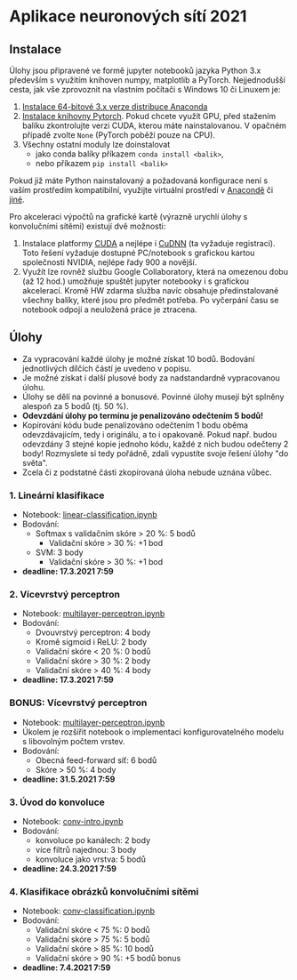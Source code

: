 # Aplikace neuronových sítí 2021

## Instalace

Úlohy jsou připravené ve formě jupyter notebooků jazyka Python 3.x především s využitím knihoven numpy, matplotlib a PyTorch. Nejjednodušší cesta, jak vše zprovoznit na vlastním počítači s Windows 10 či Linuxem je:

1. [Instalace 64-bitové 3.x verze distribuce Anaconda](https://www.anaconda.com/distribution/#download-section)
2. [Instalace knihovny Pytorch](https://pytorch.org/get-started/locally/). Pokud chcete využít GPU, před stažením balíku zkontrolujte verzi CUDA, kterou máte nainstalovanou. V opačném případě zvolte `None` (PyTorch poběží pouze na CPU).
3. Všechny ostatní moduly lze doinstalovat
   - jako conda balíky příkazem `conda install <balik>`,
   - nebo příkazem `pip install <balik>`

Pokud již máte Python nainstalovaný a požadovaná konfigurace není s vaším prostředím kompatibilní, využijte virtuální prostředí v [Anacondě](https://conda.io/projects/conda/en/latest/user-guide/tasks/manage-environments.html) či [jiné](https://stackoverflow.com/a/41573588).

Pro akceleraci výpočtů na grafické kartě (výrazně urychlí úlohy s konvolučními sítěmi) existují dvě možnosti:

   1. Instalace platformy [CUDA](https://developer.nvidia.com/cuda-downloads) a nejlépe i [CuDNN](https://developer.nvidia.com/cudnn) (ta vyžaduje registraci). Toto řešení vyžaduje dostupné PC/notebook s grafickou kartou společnosti NVIDIA, nejlépe řady 900 a novější.
   2. Využít lze rovněž službu Google Collaboratory, která na omezenou dobu (až 12 hod.) umožňuje spuštět jupyter notebooky i s grafickou akcelerací. Kromě HW zdarma služba navíc obsahuje předinstalované všechny balíky, které jsou pro předmět potřeba. Po vyčerpání času se notebook odpojí a neuložená práce je ztracena.

## Úlohy

- Za vypracování každé úlohy je možné získat 10 bodů. Bodování jednotlivých dílčích částí je uvedeno v popisu.
- Je možné získat i další plusové body za nadstandardně vypracovanou úlohu.
- Úlohy se dělí na povinné a bonusové. Povinné úlohy musejí být splněny alespoň za 5 bodů (tj. 50 %). 
- **Odevzdání úlohy po termínu je penalizováno odečtením 5 bodů!**
- Kopírování kódu bude penalizováno odečtením 1 bodu oběma odevzdávajícím, tedy i originálu, a to i opakovaně. Pokud např. budou odevzdány 3 stejné kopie jednoho kódu, každé z nich budou odečteny 2 body! Rozmyslete si tedy pořádně, zdali vypustíte svoje řešení úlohy "do světa".
- Zcela či z podstatné části zkopírovaná úloha nebude uznána vůbec.

### 1. Lineární klasifikace
- Notebook: [linear-classification.ipynb](linear-classification.ipynb)
- Bodování:
  - Softmax s validačním skóre > 20 %: 5 bodů
    - Validační skóre > 30 %: +1 bod
  - SVM: 3 body
    - Validační skóre > 30 %: +1 bod
- **deadline: 17.3.2021 7:59**
  
### 2. Vícevrstvý perceptron
- Notebook: [multilayer-perceptron.ipynb](multilayer-perceptron.ipynb)
- Bodování:
  - Dvouvrstvý perceptron: 4 body
  - Kromě sigmoid i ReLU: 2 body
  - Validační skóre < 20 %: 0 bodů
  - Validační skóre > 30 %: 2 body
  - Validační skóre > 40 %: 4 body
- **deadline: 17.3.2021 7:59**

### BONUS: Vícevrstvý perceptron
- Notebook: [multilayer-perceptron.ipynb](multilayer-perceptron.ipynb)
- Úkolem je rozšířit notebook o implementaci konfigurovatelného modelu s libovolným počtem vrstev.
- Bodování:
  - Obecná feed-forward síť: 6 bodů
  - Skóre > 50 %: 4 body
- **deadline: 31.5.2021 7:59**

### 3. Úvod do konvoluce
- Notebook: [conv-intro.ipynb](conv-intro.ipynb)
- Bodování:
  - konvoluce po kanálech: 2 body
  - více filtrů najednou: 3 body
  - konvoluce jako vrstva: 5 bodů
- **deadline: 24.3.2021 7:59**

### 4. Klasifikace obrázků konvolučními sítěmi
- Notebook: [conv-classification.ipynb](conv-classification.ipynb)
- Bodování:
  - Validační skóre < 75 %: 0 bodů
  - Validační skóre > 75 %: 5 bodů
  - Validační skóre > 85 %: 10 bodů
  - Validační skóre > 90 %: +5 bodů bonus
- **deadline: 7.4.2021 7:59**
